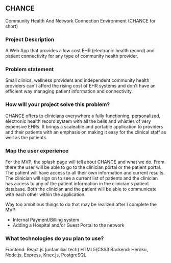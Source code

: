 ## CHANCE
Community Health And Network Connection Environment (CHANCE for short)

### Project Description
A Web App that provides a low cost EHR (electronic health record) and patient connectivity for any type of community health provider.   

### Problem statement
Small clinics, wellness providers and independent community health providers can't afford the rising cost of EHR systems and don't have an efficient way managing patient information and connectivity.

### How will your project solve this problem?
CHANCE offers to clinicians everywhere a fully functioning, personalized, electronic health record system with all the bells and whistles of very expensive EHRs.  It brings a scaleable and portable application to providers and their patients with an emphasis on making it easy for the clinical staff as well as the patients.       

### Map the user experience
For the MVP, the splash page will tell about CHANCE and what we do.  From there the user will be able to go to the clinician portal or the patient portal.  The patient will have access to all their own information and current results.  The clinician will sign on to see a current list of patients and the clinician has access to any of the patient information in the clinician's patient database.  Both the clinician and the patient will be able to communicate with each other within the application.

Way too ambitious things to do that may be realized after I complete the MVP:
  - Internal Payment/Billing system
  - Adding a Hospital and/or Guest Portal to the network

### What technologies do you plan to use?
Frontend: React.js (unfamiliar tech) HTML5/CSS3
Backend: Heroku, Node.js, Express, Knex.js, PostgreSQL
